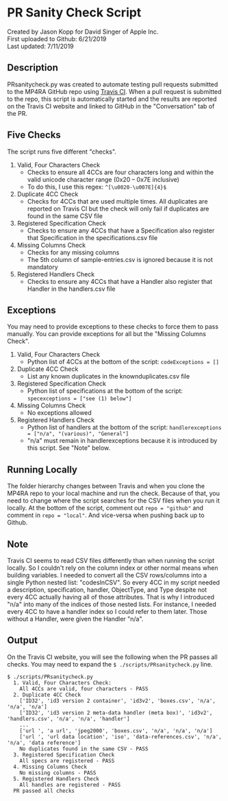 # PR Sanity Check Script
Created by Jason Kopp for David Singer of Apple Inc.  
First uploaded to Github: 6/21/2019  
Last updated: 7/11/2019  

## Description
PRsanitycheck.py was created to automate testing pull requests submitted to the MP4RA GitHub repo using [Travis CI](https://travis-ci.org). When a pull request is submitted to the repo, this script is automatically started and the results are reported on the Travis CI website and linked to GitHub in the "Conversation" tab of the PR.

## Five Checks
The script runs five different "checks".

1. Valid, Four Characters Check
    - Checks to ensure all 4CCs are four characters long and within the valid unicode character range (0x20 – 0x7E inclusive)
    - To do this, I use this regex: `^[\u0020-\u007E]{4}$`
2. Duplicate 4CC Check
    - Checks for 4CCs that are used multiple times. All duplicates are reported on Travis CI but the check will only fail if duplicates are found in the same CSV file
3. Registered Specification Check
    - Checks to ensure any 4CCs that have a Specification also register that Specification in the specifications.csv file
4. Missing Columns Check
    - Checks for any missing columns
    - The 5th column of sample-entries.csv is ignored because it is not mandatory
5. Registered Handlers Check
    - Checks to ensure any 4CCs that have a Handler also register that Handler in the handlers.csv file

## Exceptions
You may need to provide exceptions to these checks to force them to pass manually. You can provide exceptions for all but the "Missing Columns Check".

1. Valid, Four Characters Check
    - Python list of 4CCs at the bottom of the script: `codeExceptions = []`
2. Duplicate 4CC Check
    - List any known duplicates in the knownduplicates.csv file
3. Registered Specification Check
    - Python list of specifications at the bottom of the script: `specexceptions = ["see (1) below"]`
4. Missing Columns Check
    - No exceptions allowed
5. Registered Handlers Check
    - Python list of handlers at the bottom of the script: `handlerexceptions = ["n/a", "(various)", "General"]`
    - "n/a" must remain in handlerexceptions because it is introduced by this script. See "Note" below.

## Running Locally
The folder hierarchy changes between Travis and when you clone the MP4RA repo to your local machine and run the check. Because of that, you need to change where the script searches for the CSV files when you run it locally. At the bottom of the script, comment out `repo = "github"` and comment in `repo = "local"`. And vice-versa when pushing back up to Github.

## Note
Travis CI seems to read CSV files differently than when running the script locally. So I couldn't rely on the column index or other normal means when building variables. I needed to convert all the CSV rows/columns into a single Python nested list: "codesInCSV". So every 4CC in my script needed a description, specification, handler, ObjectType, and Type despite not every 4CC actually having all of those attributes. That is why I introduced "n/a" into many of the indices of those nested lists. For instance, I needed every 4CC to have a handler index so I could refer to them later. Those without a Handler, were given the Handler "n/a".

## Output
On the Travis CI website, you will see the following when the PR passes all checks. You may need to expand the `$ ./scripts/PRsanitycheck.py` line.

```
$ ./scripts/PRsanitycheck.py
  1. Valid, Four Characters Check:
  	All 4CCs are valid, four characters - PASS
  2. Duplicate 4CC Check
  	['ID32', 'id3 version 2 container', 'id3v2', 'boxes.csv', 'n/a', 'n/a', 'n/a']
  	['ID32', 'id3 version 2 meta-data handler (meta box)', 'id3v2', 'handlers.csv', 'n/a', 'n/a', 'handler']
  	...
  	['url ', 'a url', 'jpeg2000', 'boxes.csv', 'n/a', 'n/a', 'n/a']
  	['url ', 'url data location', 'iso', 'data-references.csv', 'n/a', 'n/a', 'data reference']
  	No duplicates found in the same CSV - PASS
  3. Registered Specification Check
  	All specs are registered - PASS
  4. Missing Columns Check
  	No missing columns - PASS
  5. Registered Handlers Check
  	All handles are registered - PASS
  PR passed all checks
```
